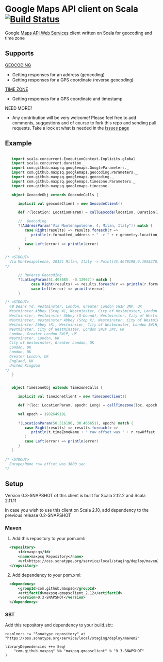 # Google Maps API client on Scala [![Build Status](https://travis-ci.org/maxpsq/google-maps-api-ws-scala-client.svg?branch=master)](https://travis-ci.org/maxpsq/google-maps-api-ws-scala-client)

Google [Maps API Web Services](https://developers.google.com/maps/documentation/webservices/) client written on Scala for geocoding and time zone

## Supports

[GEOCODING](https://developers.google.com/maps/documentation/geocoding/)
* Getting responses for an address (geocoding)
* Getting responses for a GPS coordinate (reverse geocoding)

[TIME ZONE](https://developers.google.com/maps/documentation/timezone/)
* Getting responses for a GPS coordinate and timestamp 

NEED MORE?
* Any contribution will be very welcome! Please feel free to add comments, suggestions and of course to fork this repo and sending pull requests. Take a look at what is needed in the [issues page](https://github.com/maxpsq/google-maps-api-ws-scala-client/issues/)

## Example

```scala

   import scala.concurrent.ExecutionContext.Implicits.global
   import scala.concurrent.duration._
   import com.github.maxpsq.googlemaps.GoogleParameters._
   import com.github.maxpsq.googlemaps.geocoding.Parameters._
   import com.github.maxpsq.googlemaps.geocoding._
   import com.github.maxpsq.googlemaps.timezone.Parameters._
   import com.github.maxpsq.googlemaps.timezone._

   object GeocodeObj extends GeocodeCalls {

      implicit val geocodeClient = new GeocodeClient()

      def ?(location: LocationParam) = callGeocode(location, Duration(3, SECONDS))

      //  Geocoding
      ?(AddressParam("Via Montenapoleone, 4, Milan, Italy")) match {
         case Right(results) => results.foreach(r => 
            println(r.formatted_address + " -> " + r.geometry.location)
         )
         case Left(error) => println(error)
      }

/* <STDOUT>
  Via Montenapoleone, 20121 Milan, Italy -> Point(45.4678198,9.1958378)
*/

      // Reverse Geocoding
      ?(LatLngParam(51.498685, -0.12967)) match {
            case Right(results) => results.foreach(r => println(r.formatted_address))
            case Left(error) => println(error)
      }

/* <STDOUT>
  4B Deans Yd, Westminster, London, Greater London SW1P 3NP, UK
  Westminster Abbey (Stop W), Westminster, City of Westminster, London SW1P, UK
  Westminster, Westminster Abbey (S-bound), Westminster, City of Westminster, London SW1P, UK
  Westminster, Westminster Abbey (Stop X), Westminster, City of Westminster, London SW1P, UK
  Westminster Abbey (R), Westminster, City of Westminster, London SW1H, UK
  Westminster, City of Westminster, London SW1P 3NY, UK
  London, Greater London SW1P, UK
  Westminster, London, UK
  City of Westminster, Greater London, UK
  London, UK
  London, UK
  Greater London, UK
  England, UK
  United Kingdom
*/
   }


   object TimezoneObj extends TimezoneCalls {

      implicit val timezoneClient = new TimezoneClient()

      def ?(loc: LocationParam, epoch: Long) = callTimezone(loc, epoch, Duration(3, SECONDS))

      val epoch = 198264918L
      
      ?(LocationParam(50.516196, 30.466651), epoch) match {
         case Right(results) => results.foreach(r => 
            println(t.timeZoneName + " raw offset was " + r.rawOffset + " sec")
         )
         case Left(error) => println(error)
      }
   }
   
/* <STDOUT>   
  Europe/Rome raw offset was 3600 sec
*/
```


## Setup

Version 0.3-SNAPSHOT of this client is built for Scala 2.12.2 and Scala 2.11.11

In case you wish to use this client on Scala 2.10, add dependency to the previous release 0.2-SNAPSHOT

### Maven

1. Add this repository to your pom.xml:
  ```xml
    <repository>
        <id>maxpsq</id>
        <name>maxpsq Repository</name>
        <url>https://oss.sonatype.org/service/local/staging/deploy/maven2</url>
    </repository>
  ```

2. Add dependency to your pom.xml:
  ```xml
    <dependency>
        <groupId>com.github.maxpsq</groupId>
        <artifactId>maxpsq-gmapsclient_2.12</artifactId>
        <version>0.3-SNAPSHOT</version>
    </dependency>
  ```

### SBT

Add this repository and dependency to your build.sbt:
```
resolvers += "Sonatype repository" at "https://oss.sonatype.org/service/local/staging/deploy/maven2"

libraryDependencies ++= Seq(
    "com.github.maxpsq" %% "maxpsq-gmapsclient" % "0.3-SNAPSHOT"
)
```
